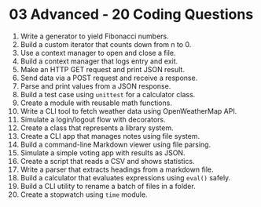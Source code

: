 # 03 Advanced - 20 Coding Questions

1. Write a generator to yield Fibonacci numbers.
2. Build a custom iterator that counts down from n to 0.
3. Use a context manager to open and close a file.
4. Build a context manager that logs entry and exit.
5. Make an HTTP GET request and print JSON result.
6. Send data via a POST request and receive a response.
7. Parse and print values from a JSON response.
8. Build a test case using `unittest` for a calculator class.
9. Create a module with reusable math functions.
10. Write a CLI tool to fetch weather data using OpenWeatherMap API.
11. Simulate a login/logout flow with decorators.
12. Create a class that represents a library system.
13. Create a CLI app that manages notes using file system.
14. Build a command-line Markdown viewer using file parsing.
15. Simulate a simple voting app with results as JSON.
16. Create a script that reads a CSV and shows statistics.
17. Write a parser that extracts headings from a markdown file.
18. Build a calculator that evaluates expressions using `eval()` safely.
19. Build a CLI utility to rename a batch of files in a folder.
20. Create a stopwatch using `time` module.